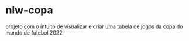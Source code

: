# nlw-copa
projeto com o intuito de visualizar e criar uma tabela de jogos da copa do mundo de futebol 2022
